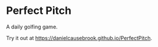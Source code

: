 # Perfect Pitch

A daily golfing game.

Try it out at https://danielcausebrook.github.io/PerfectPitch.